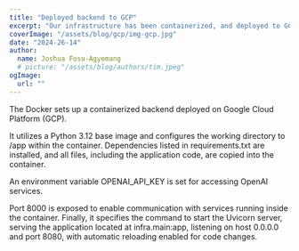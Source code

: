 ```yaml
---
title: "Deployed backend to GCP"
excerpt: "Our infrastructure has been containerized, and deployed to GCP to allow deployment of the app"
coverImage: "/assets/blog/gcp/img-gcp.jpg"
date: "2024-26-14"
author:
  name: Joshua Fosu-Agyemang
  # picture: "/assets/blog/authors/tim.jpeg"
ogImage:
  url: ""
---
```


The Docker sets up a containerized backend deployed on Google Cloud Platform (GCP). 

It utilizes a Python 3.12 base image and configures the working directory to /app within the container. 
Dependencies listed in requirements.txt are installed, and all files, including the application code, are copied into the container. 

An environment variable OPENAI_API_KEY is set for accessing OpenAI services. 

Port 8000 is exposed to enable communication with services running inside the container. 
Finally, it specifies the command to start the Uvicorn server, serving the application located at infra.main:app, 
listening on host 0.0.0.0 and port 8080, with automatic reloading enabled for code changes.






